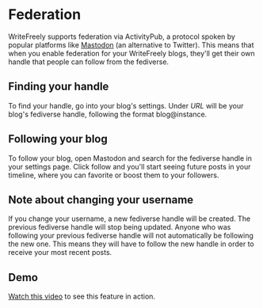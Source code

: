 # Federation

WriteFreely supports federation via ActivityPub, a protocol spoken by popular platforms like [Mastodon](https://joinmastodon.org) (an alternative to Twitter). This means that when you enable federation for your WriteFreely blogs, they'll get their own handle that people can follow from the fediverse. 

## Finding your handle

To find your handle, go into your blog's settings. Under _URL_ will be your blog's fediverse handle, following the format blog@instance. 

## Following your blog

To follow your blog, open Mastodon and search for the fediverse handle in your settings page. Click follow and you'll start seeing future posts in your timeline, where you can favorite or boost them to your followers.

## Note about changing your username

If you change your username, a new fediverse handle will be created. The previous fediverse handle will stop being updated. Anyone who was following your previous fediverse handle will not automatically be following the new one. This means they will have to follow the new handle in order to receive your most recent posts.

## Demo

[Watch this video](https://video.writeas.org/videos/watch/cc55e615-d204-417c-9575-7b57674cc6f3) to see this feature in action.

